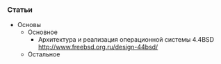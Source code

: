### Статьи

- Основы
    - Основное
        - Архитектура и реализация операционной системы 4.4BSD http://www.freebsd.org.ru/design-44bsd/
    - Остальное
